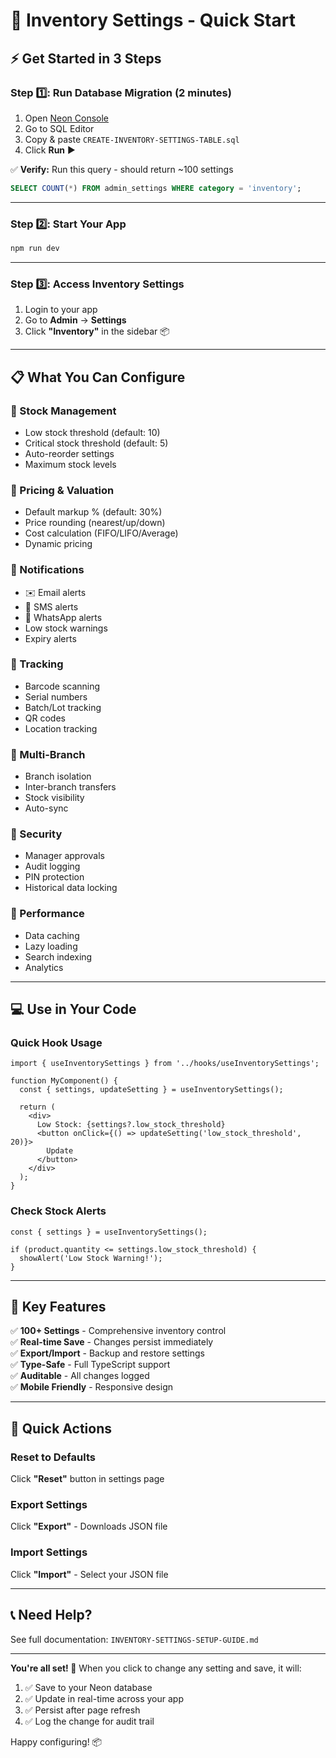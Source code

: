 # 🚀 Inventory Settings - Quick Start

## ⚡ Get Started in 3 Steps

### Step 1️⃣: Run Database Migration (2 minutes)

1. Open [Neon Console](https://console.neon.tech)
2. Go to SQL Editor
3. Copy & paste `CREATE-INVENTORY-SETTINGS-TABLE.sql`
4. Click **Run** ▶️

✅ **Verify:** Run this query - should return ~100 settings
```sql
SELECT COUNT(*) FROM admin_settings WHERE category = 'inventory';
```

---

### Step 2️⃣: Start Your App

```bash
npm run dev
```

---

### Step 3️⃣: Access Inventory Settings

1. Login to your app
2. Go to **Admin** → **Settings**
3. Click **"Inventory"** in the sidebar 📦

---

## 📋 What You Can Configure

### 🔹 Stock Management
- Low stock threshold (default: 10)
- Critical stock threshold (default: 5)
- Auto-reorder settings
- Maximum stock levels

### 🔹 Pricing & Valuation
- Default markup % (default: 30%)
- Price rounding (nearest/up/down)
- Cost calculation (FIFO/LIFO/Average)
- Dynamic pricing

### 🔹 Notifications
- ✉️ Email alerts
- 📱 SMS alerts
- 💬 WhatsApp alerts
- Low stock warnings
- Expiry alerts

### 🔹 Tracking
- Barcode scanning
- Serial numbers
- Batch/Lot tracking
- QR codes
- Location tracking

### 🔹 Multi-Branch
- Branch isolation
- Inter-branch transfers
- Stock visibility
- Auto-sync

### 🔹 Security
- Manager approvals
- Audit logging
- PIN protection
- Historical data locking

### 🔹 Performance
- Data caching
- Lazy loading
- Search indexing
- Analytics

---

## 💻 Use in Your Code

### Quick Hook Usage
```tsx
import { useInventorySettings } from '../hooks/useInventorySettings';

function MyComponent() {
  const { settings, updateSetting } = useInventorySettings();
  
  return (
    <div>
      Low Stock: {settings?.low_stock_threshold}
      <button onClick={() => updateSetting('low_stock_threshold', 20)}>
        Update
      </button>
    </div>
  );
}
```

### Check Stock Alerts
```tsx
const { settings } = useInventorySettings();

if (product.quantity <= settings.low_stock_threshold) {
  showAlert('Low Stock Warning!');
}
```

---

## 🎯 Key Features

✅ **100+ Settings** - Comprehensive inventory control  
✅ **Real-time Save** - Changes persist immediately  
✅ **Export/Import** - Backup and restore settings  
✅ **Type-Safe** - Full TypeScript support  
✅ **Auditable** - All changes logged  
✅ **Mobile Friendly** - Responsive design  

---

## 🔧 Quick Actions

### Reset to Defaults
Click **"Reset"** button in settings page

### Export Settings
Click **"Export"** - Downloads JSON file

### Import Settings  
Click **"Import"** - Select your JSON file

---

## 📞 Need Help?

See full documentation: `INVENTORY-SETTINGS-SETUP-GUIDE.md`

---

**You're all set! 🎉** When you click to change any setting and save, it will:
1. ✅ Save to your Neon database
2. ✅ Update in real-time across your app
3. ✅ Persist after page refresh
4. ✅ Log the change for audit trail

Happy configuring! 📦


